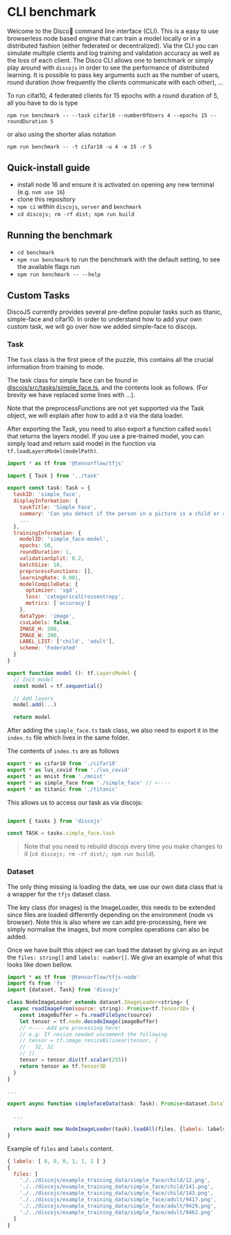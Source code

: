 # CLI benchmark

Welcome to the Disco🔮 command line interface (CLI). This is a easy to use browserless node based
engine that can train a model locally or in a distributed fashion (either federated or decentralized).
Via the CLI you can simulate multiple clients and log training and validation accuracy as well as the 
loss of each client.
The Disco CLI allows one to benchmark or simply play around with `discojs` in order to see the performance
of distributed learning. It is possible to pass key arguments such as the number of users, round duration (how 
frequently the clients communicate with each other), ...

To run cifat10, 4 federated clients for 15 epochs with a round duration of 5, all you have to do is type

```
npm run benchmark -- --task cifar10 --numberOfUsers 4 --epochs 15 --roundDuration 5
```

or also using the shorter alias notation

```
npm run benchmark -- -t cifar10 -u 4 -e 15 -r 5
```

## Quick-install guide

- install node 16 and ensure it is activated on opening any new terminal (e.g. `nvm use 16`)
- clone this repository
- `npm ci` within `discojs`, `server` and `benchmark`
- `cd discojs; rm -rf dist; npm run build`

## Running the benchmark

- `cd benchmark`
- `npm run benchmark` to run the benchmark with the default setting, to see the available flags run
- `npm run benchmark -- --help`

## Custom Tasks

DiscoJS currently provides several pre-define popular tasks such as titanic, simple-face and cifar10. In order
to understand how to add your own custom task, we will go over how we added simple-face to discojs.

### Task

The `Task` class is the first piece of the puzzle, this contains all the crucial information from training to mode.

The task class for simple face can be found in [discojs/src/tasks/simple_face.ts](../discojs/src/tasks/simple_face.ts),
and the contents look as follows. (For brevity we have replaced some lines with ...).

Note that the preprocessFunctions are not yet supported via the Task object, we will explain after how to add a it
via the data loader.

After exporting the Task, you need to also export a function called `model` that returns the layers model. If you use a 
pre-trained model, you can simply load and return said model in the function via `tf.loadLayersModel(modelPath)`.

```js
import * as tf from '@tensorflow/tfjs'

import { Task } from '../task'

export const task: Task = {
  taskID: 'simple_face',
  displayInformation: {
    taskTitle: 'Simple Face',
    summary: 'Can you detect if the person in a picture is a child or an adult?',
    ...
  },
  trainingInformation: {
    modelID: 'simple_face-model',
    epochs: 50,
    roundDuration: 1,
    validationSplit: 0.2,
    batchSize: 10,
    preprocessFunctions: [],
    learningRate: 0.001,
    modelCompileData: {
      optimizer: 'sgd',
      loss: 'categoricalCrossentropy',
      metrics: ['accuracy']
    },
    dataType: 'image',
    csvLabels: false,
    IMAGE_H: 200,
    IMAGE_W: 200,
    LABEL_LIST: ['child', 'adult'],
    scheme: 'Federated'
  }
}

export function model (): tf.LayersModel {
  // Init model
  const model = tf.sequential()

  // Add layers
  model.add(...)

  return model
```

After adding the `simple_face.ts` task class, we also need to export it in the `index.ts` file which lives in the same folder.

The contents of `index.ts` are as follows

```js
export * as cifar10 from './cifar10'
export * as lus_covid from './lus_covid'
export * as mnist from './mnist'
export * as simple_face from './simple_face' // <---- 
export * as titanic from './titanic'
```

This allows us to access our task as via discojs:

```js

import { tasks } from 'discojs'

const TASK = tasks.simple_face.task
```

> Note that you need to rebuild discojs every time you make changes to it (`cd discojs; rm -rf dist/; npm run build`).

### Dataset

The only thing missing is loading the data, we use our own data class that is a wrapper for the `tfjs` dataset class.

The key class (for images) is the ImageLoader, this needs to be extended since files are loaded differently depending
on the environment (node vs browser). Note this is also where we can add pre-processing, here we simply normalise the 
images, but more complex operations can also be added.

Once we have built this object we can load the dataset by giving as an input the `files: string[]` and `labels: number[]`.
We give an example of what this looks like down bellow.

```js
import * as tf from '@tensorflow/tfjs-node'
import fs from 'fs'
import {dataset, Task} from 'discojs'

class NodeImageLoader extends dataset.ImageLoader<string> {
  async readImageFrom(source: string): Promise<tf.Tensor3D> {
    const imageBuffer = fs.readFileSync(source)
    let tensor = tf.node.decodeImage(imageBuffer)
    // <---- Add pre processing here!
    // e.g: If resize needed uncomment the following
    // tensor = tf.image.resizeBilinear(tensor, [
    //   32, 32
    // ])
    tensor = tensor.div(tf.scalar(255))
    return tensor as tf.Tensor3D
  }
}

...

export async function simplefaceData(task: Task): Promise<dataset.DataTuple> {
  
  ...

  return await new NodeImageLoader(task).loadAll(files, {labels: labels})
}


```

Example of `files` and `labels` content. 

```js
{ labels: [ 0, 0, 0, 1, 1, 1 ] }
{
  files: [
    './../discojs/example_training_data/simple_face/child/12.png',
    './../discojs/example_training_data/simple_face/child/141.png',
    './../discojs/example_training_data/simple_face/child/143.png',
    './../discojs/example_training_data/simple_face/adult/9417.png',
    './../discojs/example_training_data/simple_face/adult/9429.png',
    './../discojs/example_training_data/simple_face/adult/9462.png'
  ]
}
```
